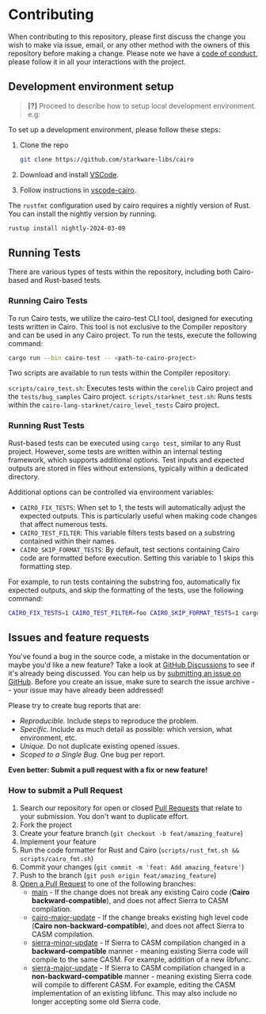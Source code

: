 # Contributing

When contributing to this repository, please first discuss the change you wish to make via issue, email, or any other method with the owners of this repository before making a change.
Please note we have a [code of conduct](CODE_OF_CONDUCT.md), please follow it in all your interactions with the project.

## Development environment setup

> **[?]**
> Proceed to describe how to setup local development environment.
> e.g:

To set up a development environment, please follow these steps:

1. Clone the repo

   ```sh
   git clone https://github.com/starkware-libs/cairo
   ```

2. Download and install [VSCode](https://code.visualstudio.com/).

3. Follow instructions in [vscode-cairo](../vscode-cairo/README.md).

The `rustfmt` configuration used by cairo requires a nightly version of Rust. 
You can install the nightly version by running.
```sh
rustup install nightly-2024-03-09
```

## Running Tests
There are various types of tests within the repository, including both Cairo-based and Rust-based 
tests.

### Running Cairo Tests
To run Cairo tests, we utilize the cairo-test CLI tool, designed for executing tests written in 
Cairo. This tool is not exclusive to the Compiler repository and can be used in any Cairo project. 
To run the tests, execute the following command:

```sh
cargo run --bin cairo-test -- <path-to-cairo-project>
```

Two scripts are available to run tests within the Compiler repository:

`scripts/cairo_test.sh`: Executes tests within the `corelib` Cairo project and the 
`tests/bug_samples` Cairo project.
`scripts/starknet_test.sh`: Runs tests within the `cairo-lang-starknet/cairo_level_tests` Cairo 
project.
### Running Rust Tests
Rust-based tests can be executed using `cargo test`, similar to any Rust project. However, some 
tests are written within an internal testing framework, which supports additional options. Test 
inputs and expected outputs are stored in files without extensions, typically within a dedicated 
directory.

Additional options can be controlled via environment variables:

- `CAIRO_FIX_TESTS`: When set to 1, the tests will automatically adjust the expected outputs. This 
is particularly useful when making code changes that affect numerous tests.
- `CAIRO_TEST_FILTER`: This variable filters tests based on a substring contained within their 
names.
- `CAIRO_SKIP_FORMAT_TESTS`: By default, test sections containing Cairo code are formatted before 
execution. Setting this variable to 1 skips this formatting step.

For example, to run tests containing the substring foo, automatically fix expected outputs, and 
skip the formatting of the tests, use the following command:

```sh
CAIRO_FIX_TESTS=1 CAIRO_TEST_FILTER=foo CAIRO_SKIP_FORMAT_TESTS=1 cargo test
```

## Issues and feature requests

You've found a bug in the source code, a mistake in the documentation or maybe you'd like a new
feature? Take a look at [GitHub Discussions](https://github.com/starkware-libs/cairo/discussions)
to see if it's already being discussed. You can help us by
[submitting an issue on GitHub](https://github.com/starkware-libs/cairo/issues).
Before you create an issue, make sure to search the issue archive -- your issue may have already
been addressed!

Please try to create bug reports that are:

- _Reproducible._ Include steps to reproduce the problem.
- _Specific._ Include as much detail as possible: which version, what environment, etc.
- _Unique._ Do not duplicate existing opened issues.
- _Scoped to a Single Bug._ One bug per report.

**Even better: Submit a pull request with a fix or new feature!**

### How to submit a Pull Request

1. Search our repository for open or closed
   [Pull Requests](https://github.com/starkware-libs/cairo/pulls)
   that relate to your submission. You don't want to duplicate effort.
2. Fork the project
3. Create your feature branch (`git checkout -b feat/amazing_feature`)
4. Implement your feature
5. Run the code formatter for Rust and Cairo (`scripts/rust_fmt.sh && scripts/cairo_fmt.sh`)
6. Commit your changes (`git commit -m 'feat: Add amazing_feature'`)
7. Push to the branch (`git push origin feat/amazing_feature`)
8. [Open a Pull Request](https://github.com/starkware-libs/cairo/compare) to one of the following
branches:
    * [main](https://github.com/starkware-libs/cairo/tree/main) -
    If the change does not break any existing Cairo code (**Cairo backward-compatible**), and does
    not affect Sierra to CASM compilation.
    * [cairo-major-update](https://github.com/starkware-libs/cairo/tree/cairo-major-update) -
    If the change breaks existing high level code (**Cairo non-backward-compatible**), and does not
    affect Sierra to CASM compilation.
    * [sierra-minor-update](https://github.com/starkware-libs/cairo/tree/sierra-minor-update) -
    If Sierra to CASM compilation changed in a **backward-compatible** manner - meaning existing
    Sierra code will compile to the same CASM. For example, addition of a new libfunc.
    * [sierra-major-update](https://github.com/starkware-libs/cairo/tree/sierra-major-update) -
    If Sierra to CASM compilation changed in a **non-backward-compatible** manner - meaning
    existing Sierra code will compile to different CASM. For example, editing the CASM
    implementation of an existing libfunc. This may also include no longer accepting some old
    Sierra code.
